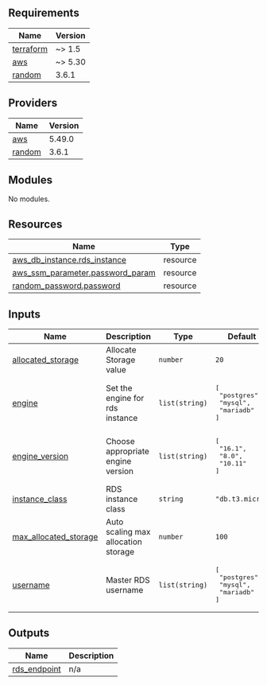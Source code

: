 <!-- BEGINNING OF PRE-COMMIT-TERRAFORM DOCS HOOK -->
## Requirements

| Name | Version |
|------|---------|
| <a name="requirement_terraform"></a> [terraform](#requirement\_terraform) | ~> 1.5 |
| <a name="requirement_aws"></a> [aws](#requirement\_aws) | ~> 5.30 |
| <a name="requirement_random"></a> [random](#requirement\_random) | 3.6.1 |

## Providers

| Name | Version |
|------|---------|
| <a name="provider_aws"></a> [aws](#provider\_aws) | 5.49.0 |
| <a name="provider_random"></a> [random](#provider\_random) | 3.6.1 |

## Modules

No modules.

## Resources

| Name | Type |
|------|------|
| [aws_db_instance.rds_instance](https://registry.terraform.io/providers/hashicorp/aws/latest/docs/resources/db_instance) | resource |
| [aws_ssm_parameter.password_param](https://registry.terraform.io/providers/hashicorp/aws/latest/docs/resources/ssm_parameter) | resource |
| [random_password.password](https://registry.terraform.io/providers/hashicorp/random/3.6.1/docs/resources/password) | resource |

## Inputs

| Name | Description | Type | Default | Required |
|------|-------------|------|---------|:--------:|
| <a name="input_allocated_storage"></a> [allocated\_storage](#input\_allocated\_storage) | Allocate Storage value | `number` | `20` | no |
| <a name="input_engine"></a> [engine](#input\_engine) | Set the engine for rds instance | `list(string)` | <pre>[<br>  "postgres",<br>  "mysql",<br>  "mariadb"<br>]</pre> | no |
| <a name="input_engine_version"></a> [engine\_version](#input\_engine\_version) | Choose appropriate engine version | `list(string)` | <pre>[<br>  "16.1",<br>  "8.0",<br>  "10.11"<br>]</pre> | no |
| <a name="input_instance_class"></a> [instance\_class](#input\_instance\_class) | RDS instance class | `string` | `"db.t3.micro"` | no |
| <a name="input_max_allocated_storage"></a> [max\_allocated\_storage](#input\_max\_allocated\_storage) | Auto scaling max allocation storage | `number` | `100` | no |
| <a name="input_username"></a> [username](#input\_username) | Master RDS username | `list(string)` | <pre>[<br>  "postgres",<br>  "mysql",<br>  "mariadb"<br>]</pre> | no |

## Outputs

| Name | Description |
|------|-------------|
| <a name="output_rds_endpoint"></a> [rds\_endpoint](#output\_rds\_endpoint) | n/a |
<!-- END OF PRE-COMMIT-TERRAFORM DOCS HOOK -->
